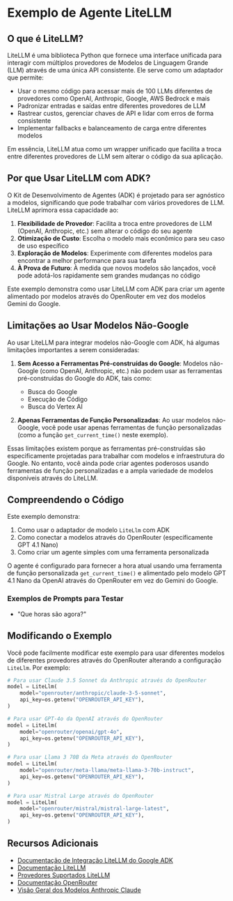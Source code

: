 # Exemplo de Agente LiteLLM

## O que é LiteLLM?

LiteLLM é uma biblioteca Python que fornece uma interface unificada para interagir com múltiplos provedores de Modelos de Linguagem Grande (LLM) através de uma única API consistente. Ele serve como um adaptador que permite:

- Usar o mesmo código para acessar mais de 100 LLMs diferentes de provedores como OpenAI, Anthropic, Google, AWS Bedrock e mais
- Padronizar entradas e saídas entre diferentes provedores de LLM
- Rastrear custos, gerenciar chaves de API e lidar com erros de forma consistente
- Implementar fallbacks e balanceamento de carga entre diferentes modelos

Em essência, LiteLLM atua como um wrapper unificado que facilita a troca entre diferentes provedores de LLM sem alterar o código da sua aplicação.

## Por que Usar LiteLLM com ADK?

O Kit de Desenvolvimento de Agentes (ADK) é projetado para ser agnóstico a modelos, significando que pode trabalhar com vários provedores de LLM. LiteLLM aprimora essa capacidade ao:

1. **Flexibilidade de Provedor**: Facilita a troca entre provedores de LLM (OpenAI, Anthropic, etc.) sem alterar o código do seu agente
2. **Otimização de Custo**: Escolha o modelo mais econômico para seu caso de uso específico
3. **Exploração de Modelos**: Experimente com diferentes modelos para encontrar a melhor performance para sua tarefa
4. **À Prova de Futuro**: À medida que novos modelos são lançados, você pode adotá-los rapidamente sem grandes mudanças no código

Este exemplo demonstra como usar LiteLLM com ADK para criar um agente alimentado por modelos através do OpenRouter em vez dos modelos Gemini do Google.

## Limitações ao Usar Modelos Não-Google

Ao usar LiteLLM para integrar modelos não-Google com ADK, há algumas limitações importantes a serem consideradas:

1. **Sem Acesso a Ferramentas Pré-construídas do Google**: Modelos não-Google (como OpenAI, Anthropic, etc.) não podem usar as ferramentas pré-construídas do Google do ADK, tais como:
   - Busca do Google
   - Execução de Código
   - Busca do Vertex AI

2. **Apenas Ferramentas de Função Personalizadas**: Ao usar modelos não-Google, você pode usar apenas ferramentas de função personalizadas (como a função `get_current_time()` neste exemplo).

Essas limitações existem porque as ferramentas pré-construídas são especificamente projetadas para trabalhar com modelos e infraestrutura do Google. No entanto, você ainda pode criar agentes poderosos usando ferramentas de função personalizadas e a ampla variedade de modelos disponíveis através do LiteLLM.

## Compreendendo o Código

Este exemplo demonstra:

1. Como usar o adaptador de modelo `LiteLlm` com ADK
2. Como conectar a modelos através do OpenRouter (especificamente GPT 4.1 Nano)
3. Como criar um agente simples com uma ferramenta personalizada

O agente é configurado para fornecer a hora atual usando uma ferramenta de função personalizada `get_current_time()` e alimentado pelo modelo GPT 4.1 Nano da OpenAI através do OpenRouter em vez do Gemini do Google.

### Exemplos de Prompts para Testar

- "Que horas são agora?"

## Modificando o Exemplo

Você pode facilmente modificar este exemplo para usar diferentes modelos de diferentes provedores através do OpenRouter alterando a configuração `LiteLlm`. Por exemplo:

```python
# Para usar Claude 3.5 Sonnet da Anthropic através do OpenRouter
model = LiteLlm(
    model="openrouter/anthropic/claude-3-5-sonnet",
    api_key=os.getenv("OPENROUTER_API_KEY"),
)

# Para usar GPT-4o da OpenAI através do OpenRouter
model = LiteLlm(
    model="openrouter/openai/gpt-4o",
    api_key=os.getenv("OPENROUTER_API_KEY"),
)

# Para usar Llama 3 70B da Meta através do OpenRouter
model = LiteLlm(
    model="openrouter/meta-llama/meta-llama-3-70b-instruct",
    api_key=os.getenv("OPENROUTER_API_KEY"),
)

# Para usar Mistral Large através do OpenRouter
model = LiteLlm(
    model="openrouter/mistral/mistral-large-latest",
    api_key=os.getenv("OPENROUTER_API_KEY"),
)
```

## Recursos Adicionais

- [Documentação de Integração LiteLLM do Google ADK](https://google.github.io/adk-docs/tutorials/agent-team/#step-2-going-multi-model-with-litellm-optional)
- [Documentação LiteLLM](https://docs.litellm.ai/docs/)
- [Provedores Suportados LiteLLM](https://docs.litellm.ai/docs/providers)
- [Documentação OpenRouter](https://openrouter.ai/docs)
- [Visão Geral dos Modelos Anthropic Claude](https://docs.anthropic.com/en/docs/about-claude/models/all-models)